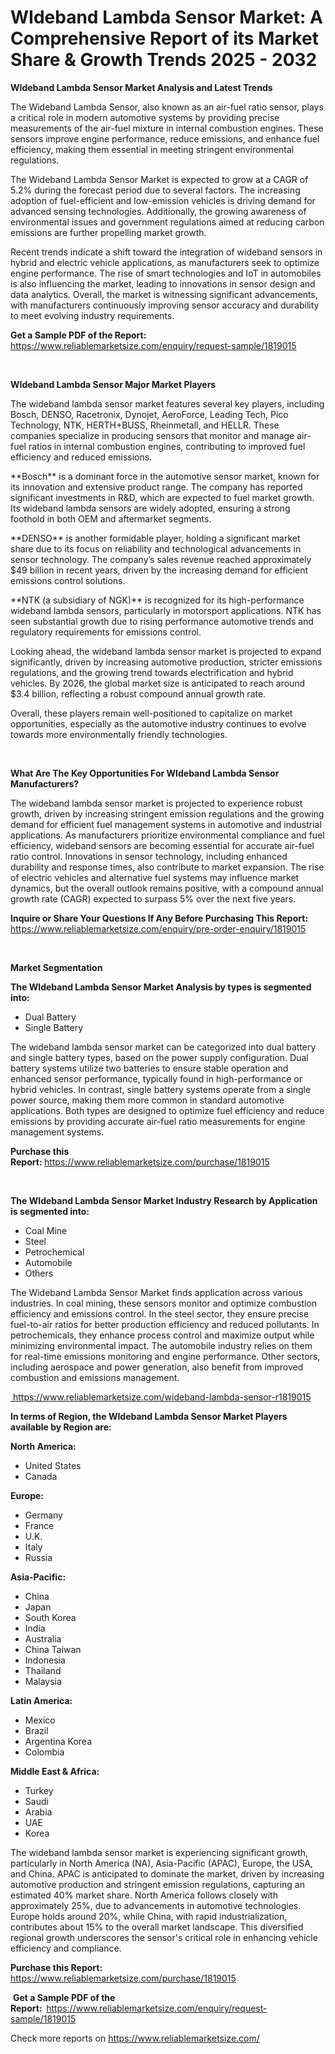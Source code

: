 <p><h1>WIdeband Lambda Sensor Market: A Comprehensive Report of its Market Share & Growth Trends 2025 - 2032</h1></p><p><strong>WIdeband Lambda Sensor Market Analysis and Latest Trends</strong></p>
<p><p>The Wideband Lambda Sensor, also known as an air-fuel ratio sensor, plays a critical role in modern automotive systems by providing precise measurements of the air-fuel mixture in internal combustion engines. These sensors improve engine performance, reduce emissions, and enhance fuel efficiency, making them essential in meeting stringent environmental regulations. </p><p>The Wideband Lambda Sensor Market is expected to grow at a CAGR of 5.2% during the forecast period due to several factors. The increasing adoption of fuel-efficient and low-emission vehicles is driving demand for advanced sensing technologies. Additionally, the growing awareness of environmental issues and government regulations aimed at reducing carbon emissions are further propelling market growth. </p><p>Recent trends indicate a shift toward the integration of wideband sensors in hybrid and electric vehicle applications, as manufacturers seek to optimize engine performance. The rise of smart technologies and IoT in automobiles is also influencing the market, leading to innovations in sensor design and data analytics. Overall, the market is witnessing significant advancements, with manufacturers continuously improving sensor accuracy and durability to meet evolving industry requirements.</p></p>
<p><strong>Get a Sample PDF of the Report:&nbsp;</strong> <a href="https://www.reliablemarketsize.com/enquiry/request-sample/1819015?utm_campaign=1836&utm_medium=2&utm_source=Github&utm_content=ia&utm_term=10022025&utm_id=wideband-lambda-sensor">https://www.reliablemarketsize.com/enquiry/request-sample/1819015</a></p>
<p>&nbsp;</p>
<p><strong>WIdeband Lambda Sensor Major Market Players</strong></p>
<p><p>The wideband lambda sensor market features several key players, including Bosch, DENSO, Racetronix, Dynojet, AeroForce, Leading Tech, Pico Technology, NTK, HERTH+BUSS, Rheinmetall, and HELLR. These companies specialize in producing sensors that monitor and manage air-fuel ratios in internal combustion engines, contributing to improved fuel efficiency and reduced emissions.</p><p>**Bosch** is a dominant force in the automotive sensor market, known for its innovation and extensive product range. The company has reported significant investments in R&D, which are expected to fuel market growth. Its wideband lambda sensors are widely adopted, ensuring a strong foothold in both OEM and aftermarket segments.</p><p>**DENSO** is another formidable player, holding a significant market share due to its focus on reliability and technological advancements in sensor technology. The company’s sales revenue reached approximately $49 billion in recent years, driven by the increasing demand for efficient emissions control solutions.</p><p>**NTK (a subsidiary of NGK)** is recognized for its high-performance wideband lambda sensors, particularly in motorsport applications. NTK has seen substantial growth due to rising performance automotive trends and regulatory requirements for emissions control.</p><p>Looking ahead, the wideband lambda sensor market is projected to expand significantly, driven by increasing automotive production, stricter emissions regulations, and the growing trend towards electrification and hybrid vehicles. By 2026, the global market size is anticipated to reach around $3.4 billion, reflecting a robust compound annual growth rate.</p><p>Overall, these players remain well-positioned to capitalize on market opportunities, especially as the automotive industry continues to evolve towards more environmentally friendly technologies.</p></p>
<p>&nbsp;</p>
<p><strong>What Are The Key Opportunities For WIdeband Lambda Sensor Manufacturers?</strong></p>
<p><p>The wideband lambda sensor market is projected to experience robust growth, driven by increasing stringent emission regulations and the growing demand for efficient fuel management systems in automotive and industrial applications. As manufacturers prioritize environmental compliance and fuel efficiency, wideband sensors are becoming essential for accurate air-fuel ratio control. Innovations in sensor technology, including enhanced durability and response times, also contribute to market expansion. The rise of electric vehicles and alternative fuel systems may influence market dynamics, but the overall outlook remains positive, with a compound annual growth rate (CAGR) expected to surpass 5% over the next five years.</p></p>
<p><strong>Inquire or Share Your Questions If Any Before Purchasing This Report:</strong> <a href="https://www.reliablemarketsize.com/enquiry/pre-order-enquiry/1819015?utm_campaign=1836&utm_medium=2&utm_source=Github&utm_content=ia&utm_term=10022025&utm_id=wideband-lambda-sensor">https://www.reliablemarketsize.com/enquiry/pre-order-enquiry/1819015</a></p>
<p>&nbsp;</p>
<p><strong>Market Segmentation</strong></p>
<p><strong>The WIdeband Lambda Sensor Market Analysis by types is segmented into:</strong></p>
<p><ul><li>Dual Battery</li><li>Single Battery</li></ul></p>
<p><p>The wideband lambda sensor market can be categorized into dual battery and single battery types, based on the power supply configuration. Dual battery systems utilize two batteries to ensure stable operation and enhanced sensor performance, typically found in high-performance or hybrid vehicles. In contrast, single battery systems operate from a single power source, making them more common in standard automotive applications. Both types are designed to optimize fuel efficiency and reduce emissions by providing accurate air-fuel ratio measurements for engine management systems.</p></p>
<p><strong>Purchase this Report:&nbsp;</strong><a href="https://www.reliablemarketsize.com/purchase/1819015?utm_campaign=1836&utm_medium=2&utm_source=Github&utm_content=ia&utm_term=10022025&utm_id=wideband-lambda-sensor">https://www.reliablemarketsize.com/purchase/1819015</a></p>
<p>&nbsp;</p>
<p><strong>The WIdeband Lambda Sensor Market Industry Research by Application is segmented into:</strong></p>
<p><ul><li>Coal Mine</li><li>Steel</li><li>Petrochemical</li><li>Automobile</li><li>Others</li></ul></p>
<p><p>The Wideband Lambda Sensor Market finds application across various industries. In coal mining, these sensors monitor and optimize combustion efficiency and emissions control. In the steel sector, they ensure precise fuel-to-air ratios for better production efficiency and reduced pollutants. In petrochemicals, they enhance process control and maximize output while minimizing environmental impact. The automobile industry relies on them for real-time emissions monitoring and engine performance. Other sectors, including aerospace and power generation, also benefit from improved combustion and emissions management.</p></p>
<p><a href="https://www.reliablemarketsize.com/wideband-lambda-sensor-r1819015?utm_campaign=1836&utm_medium=2&utm_source=Github&utm_content=ia&utm_term=10022025&utm_id=wideband-lambda-sensor">&nbsp;https://www.reliablemarketsize.com/wideband-lambda-sensor-r1819015</a></p>
<p><strong>In terms of Region, the WIdeband Lambda Sensor Market Players available by Region are:</strong></p>
<p>
    <p> <strong> North America: </strong>
        <ul>
            <li>United States</li>
            <li>Canada</li>
        </ul>
        </p> 
    <p> <strong> Europe: </strong>
        <ul>
            <li>Germany</li>
            <li>France</li>
            <li>U.K.</li>
            <li>Italy</li>
            <li>Russia</li>
        </ul>
        </p> 
    <p> <strong> Asia-Pacific: </strong>
        <ul>
            <li>China</li>
            <li>Japan</li>
            <li>South Korea</li>
            <li>India</li>
            <li>Australia</li>
            <li>China Taiwan</li>
            <li>Indonesia</li>
            <li>Thailand</li>
            <li>Malaysia</li>
        </ul>
        </p> 
    <p> <strong> Latin America: </strong>
        <ul>
            <li>Mexico</li>
            <li>Brazil</li>
            <li>Argentina Korea</li>
            <li>Colombia</li>
        </ul>
        </p> 
    <p> <strong> Middle East & Africa: </strong>
        <ul>
            <li>Turkey</li>
            <li>Saudi</li>
            <li>Arabia</li>
            <li>UAE</li>
            <li>Korea</li>
        </ul>
    </p>
    </p>
<p><p>The wideband lambda sensor market is experiencing significant growth, particularly in North America (NA), Asia-Pacific (APAC), Europe, the USA, and China. APAC is anticipated to dominate the market, driven by increasing automotive production and stringent emission regulations, capturing an estimated 40% market share. North America follows closely with approximately 25%, due to advancements in automotive technologies. Europe holds around 20%, while China, with rapid industrialization, contributes about 15% to the overall market landscape. This diversified regional growth underscores the sensor's critical role in enhancing vehicle efficiency and compliance.</p></p>
<p><strong>Purchase this Report: </strong><a href="https://www.reliablemarketsize.com/purchase/1819015?utm_campaign=1836&utm_medium=2&utm_source=Github&utm_content=ia&utm_term=10022025&utm_id=wideband-lambda-sensor">https://www.reliablemarketsize.com/purchase/1819015</a></p>
<p>&nbsp;<strong>Get a Sample PDF of the Report:&nbsp;&nbsp;</strong><a href="https://www.reliablemarketsize.com/enquiry/request-sample/1819015?utm_campaign=1836&utm_medium=2&utm_source=Github&utm_content=ia&utm_term=10022025&utm_id=wideband-lambda-sensor">https://www.reliablemarketsize.com/enquiry/request-sample/1819015</a></p>
<p><strong></strong></p>
<p>Check more reports on <a href="https://www.reliablemarketsize.com/?utm_campaign=1836&utm_medium=2&utm_source=Github&utm_content=ia&utm_term=10022025&utm_id=wideband-lambda-sensor">https://www.reliablemarketsize.com/</a></p>